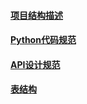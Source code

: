 #### [项目结构描述](https://code.simcu.com/jumpserver/jumpserver/blob/master/docs/project_structure.md)
#### [Python代码规范](https://code.simcu.com/jumpserver/jumpserver/blob/master/docs/python_style_guide.md)
#### [API设计规范](https://code.simcu.com/jumpserver/jumpserver/blob/master/docs/api_style_guide.md)
#### [表结构](https://code.simcu.com/jumpserver/jumpserver/wikis/table_structure_image)